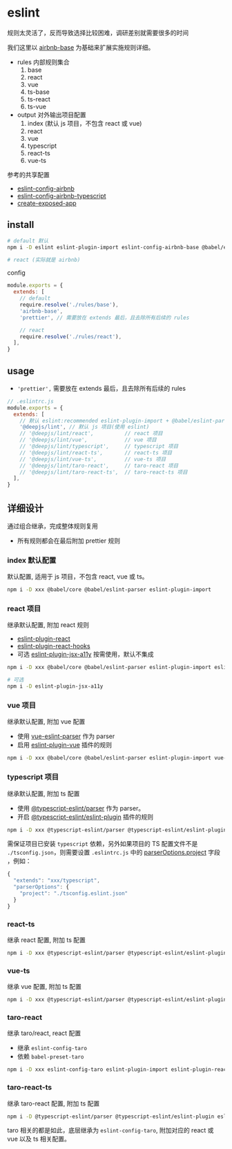 # eslint

规则太灵活了，反而导致选择比较困难，调研差别就需要很多的时间

我们这里以 [airbnb-base](https://github.com/airbnb/javascript/tree/master/packages/eslint-config-airbnb-base#readme) 为基础来扩展实施规则详细。

- rules 内部规则集合
  1. base
  2. react
  3. vue
  4. ts-base
  5. ts-react
  6. ts-vue
- output 对外输出项目配置
  1. index (默认 js 项目，不包含 react 或 vue)
  2. react
  3. vue
  4. typescript
  5. react-ts
  6. vue-ts

参考的共享配置

- [eslint-config-airbnb](https://github.com/airbnb/javascript/tree/master/packages/eslint-config-airbnb)
- [eslint-config-airbnb-typescript](https://github.com/iamturns/eslint-config-airbnb-typescript)
- [create-exposed-app](https://github.com/iamturns/create-exposed-app/blob/master/.eslintrc.js)

## install

```bash
# default 默认
npm i -D eslint eslint-plugin-import eslint-config-airbnb-base @babel/eslint-parser

# react (实际就是 airbnb)
```

config

```js
module.exports = {
  extends: [
    // default
    require.resolve('./rules/base'),
    'airbnb-base',
    'prettier', // 需要放在 extends 最后，且去除所有后续的 rules

    // react
    require.resolve('./rules/react'),
  ],
}
```

## usage

- `'prettier',` 需要放在 extends 最后，且去除所有后续的 rules

```js
// .eslintrc.js
module.exports = {
  extends: [
    // 默认 eslint:recommended eslint-plugin-import + @babel/eslint-parser
    '@deepjs/lint', // 默认 js 项目(使用 eslint)
    // '@deepjs/lint/react',          // react 项目
    // '@deepjs/lint/vue',            // vue 项目
    // '@deepjs/lint/typescript',     // typescript 项目
    // '@deepjs/lint/react-ts',       // react-ts 项目
    // '@deepjs/lint/vue-ts',         // vue-ts 项目
    // '@deepjs/lint/taro-react',     // taro-react 项目
    // '@deepjs/lint/taro-react-ts',  // taro-react-ts 项目
  ],
}
```

## 详细设计

通过组合继承，完成整体规则复用

- 所有规则都会在最后附加 prettier 规则

### index 默认配置

默认配置, 适用于 js 项目，不包含 react, vue 或 ts。

```bash
npm i -D xxx @babel/core @babel/eslint-parser eslint-plugin-import
```

### react 项目

继承默认配置, 附加 react 规则

- [eslint-plugin-react](https://www.npmjs.com/package/eslint-plugin-react)
- [eslint-plugin-react-hooks](https://www.npmjs.com/package/eslint-plugin-react-hooks)
- 可选 [eslint-plugin-jsx-a11y](https://www.npmjs.com/package/eslint-plugin-jsx-a11y) 按需使用，默认不集成

```bash
npm i -D xxx @babel/core @babel/eslint-parser eslint-plugin-import eslint-plugin-react eslint-plugin-react-hooks

# 可选
npm i -D eslint-plugin-jsx-a11y
```

### vue 项目

继承默认配置, 附加 vue 配置

- 使用 [vue-eslint-parser](https://www.npmjs.com/package/vue-eslint-parser) 作为 parser
- 启用 [eslint-plugin-vue](https://www.npmjs.com/package/eslint-plugin-vue) 插件的规则

```bash
npm i -D xxx @babel/core @babel/eslint-parser eslint-plugin-import vue-eslint-parser eslint-plugin-vue
```

### typescript 项目

继承默认配置, 附加 ts 配置

- 使用 [@typescript-eslint/parser](https://github.com/typescript-eslint/typescript-eslint/tree/master/packages/parser) 作为 parser。
- 开启 [@typescript-eslint/eslint-plugin](https://github.com/typescript-eslint/typescript-eslint/tree/master/packages/eslint-plugin) 插件的规则

```bash
npm i -D xxx @typescript-eslint/parser @typescript-eslint/eslint-plugin eslint-plugin-import eslint-import-resolver-typescript
```

需保证项目已安装 `typescript` 依赖，另外如果项目的 TS 配置文件不是 `./tsconfig.json`，则需要设置 `.eslintrc.js` 中的 [parserOptions.project](https://github.com/typescript-eslint/typescript-eslint/tree/master/packages/parser#parseroptionsproject) 字段 ，例如：

```js
{
  "extends": "xxx/typescript",
  "parserOptions": {
    "project": "./tsconfig.eslint.json"
  }
}
```

### react-ts

继承 react 配置, 附加 ts 配置

```bash
npm i -D xxx @typescript-eslint/parser @typescript-eslint/eslint-plugin eslint-plugin-import eslint-import-resolver-typescript eslint-plugin-react eslint-plugin-react-hooks
```

### vue-ts

继承 vue 配置, 附加 ts 配置

```bash
npm i -D xxx @typescript-eslint/parser @typescript-eslint/eslint-plugin eslint-plugin-import eslint-import-resolver-typescript eslint-plugin-react eslint-plugin-react-hooks
```

### taro-react

继承 taro/react, react 配置

- 继承 `eslint-config-taro`
- 依赖 `babel-preset-taro`

```bash
npm i -D xxx eslint-config-taro eslint-plugin-import eslint-plugin-react eslint-plugin-react-hooks
```

### taro-react-ts

继承 taro-react 配置, 附加 ts 配置

```bash
npm i -D @typescript-eslint/parser @typescript-eslint/eslint-plugin eslint-config-taro eslint-plugin-import eslint-plugin-react eslint-plugin-react-hooks
```

taro 相关的都是如此，底层继承为 `eslint-config-taro`, 附加对应的 react 或 vue 以及 ts 相关配置。
